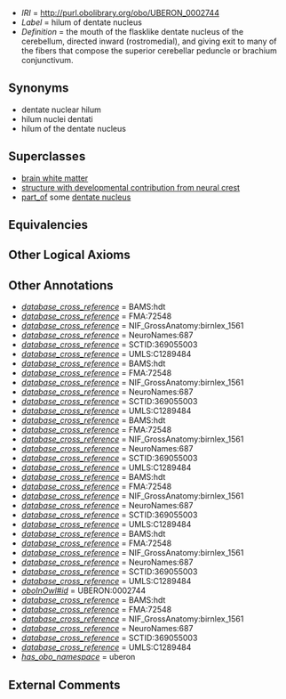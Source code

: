  * *IRI* = http://purl.obolibrary.org/obo/UBERON_0002744
 * *Label* = hilum of dentate nucleus
 * *Definition* = the mouth of the flasklike dentate nucleus of the cerebellum, directed inward (rostromedial), and giving exit to many of the fibers that compose the superior cerebellar peduncle or brachium conjunctivum.

## Synonyms

 * dentate nuclear hilum
 * hilum nuclei dentati
 * hilum of the dentate nucleus

## Superclasses

 * [brain white matter](../../UBERON/44/UBERON_0003544.md)
 * [structure with developmental contribution from neural crest](../../UBERON/14/UBERON_0010314.md)
 * [part_of](../../BFO/50/BFO_0000050.md) some [dentate nucleus](../../UBERON/32/UBERON_0002132.md)

## Equivalencies


## Other Logical Axioms


## Other Annotations

 * *[database_cross_reference](../../ef/oboInOwl#hasDbXref.md)* = BAMS:hdt
 * *[database_cross_reference](../../ef/oboInOwl#hasDbXref.md)* = FMA:72548
 * *[database_cross_reference](../../ef/oboInOwl#hasDbXref.md)* = NIF_GrossAnatomy:birnlex_1561
 * *[database_cross_reference](../../ef/oboInOwl#hasDbXref.md)* = NeuroNames:687
 * *[database_cross_reference](../../ef/oboInOwl#hasDbXref.md)* = SCTID:369055003
 * *[database_cross_reference](../../ef/oboInOwl#hasDbXref.md)* = UMLS:C1289484
 * *[database_cross_reference](../../ef/oboInOwl#hasDbXref.md)* = BAMS:hdt
 * *[database_cross_reference](../../ef/oboInOwl#hasDbXref.md)* = FMA:72548
 * *[database_cross_reference](../../ef/oboInOwl#hasDbXref.md)* = NIF_GrossAnatomy:birnlex_1561
 * *[database_cross_reference](../../ef/oboInOwl#hasDbXref.md)* = NeuroNames:687
 * *[database_cross_reference](../../ef/oboInOwl#hasDbXref.md)* = SCTID:369055003
 * *[database_cross_reference](../../ef/oboInOwl#hasDbXref.md)* = UMLS:C1289484
 * *[database_cross_reference](../../ef/oboInOwl#hasDbXref.md)* = BAMS:hdt
 * *[database_cross_reference](../../ef/oboInOwl#hasDbXref.md)* = FMA:72548
 * *[database_cross_reference](../../ef/oboInOwl#hasDbXref.md)* = NIF_GrossAnatomy:birnlex_1561
 * *[database_cross_reference](../../ef/oboInOwl#hasDbXref.md)* = NeuroNames:687
 * *[database_cross_reference](../../ef/oboInOwl#hasDbXref.md)* = SCTID:369055003
 * *[database_cross_reference](../../ef/oboInOwl#hasDbXref.md)* = UMLS:C1289484
 * *[database_cross_reference](../../ef/oboInOwl#hasDbXref.md)* = BAMS:hdt
 * *[database_cross_reference](../../ef/oboInOwl#hasDbXref.md)* = FMA:72548
 * *[database_cross_reference](../../ef/oboInOwl#hasDbXref.md)* = NIF_GrossAnatomy:birnlex_1561
 * *[database_cross_reference](../../ef/oboInOwl#hasDbXref.md)* = NeuroNames:687
 * *[database_cross_reference](../../ef/oboInOwl#hasDbXref.md)* = SCTID:369055003
 * *[database_cross_reference](../../ef/oboInOwl#hasDbXref.md)* = UMLS:C1289484
 * *[database_cross_reference](../../ef/oboInOwl#hasDbXref.md)* = BAMS:hdt
 * *[database_cross_reference](../../ef/oboInOwl#hasDbXref.md)* = FMA:72548
 * *[database_cross_reference](../../ef/oboInOwl#hasDbXref.md)* = NIF_GrossAnatomy:birnlex_1561
 * *[database_cross_reference](../../ef/oboInOwl#hasDbXref.md)* = NeuroNames:687
 * *[database_cross_reference](../../ef/oboInOwl#hasDbXref.md)* = SCTID:369055003
 * *[database_cross_reference](../../ef/oboInOwl#hasDbXref.md)* = UMLS:C1289484
 * *[oboInOwl#id](../../id/oboInOwl#id.md)* = UBERON:0002744
 * *[database_cross_reference](../../ef/oboInOwl#hasDbXref.md)* = BAMS:hdt
 * *[database_cross_reference](../../ef/oboInOwl#hasDbXref.md)* = FMA:72548
 * *[database_cross_reference](../../ef/oboInOwl#hasDbXref.md)* = NIF_GrossAnatomy:birnlex_1561
 * *[database_cross_reference](../../ef/oboInOwl#hasDbXref.md)* = NeuroNames:687
 * *[database_cross_reference](../../ef/oboInOwl#hasDbXref.md)* = SCTID:369055003
 * *[database_cross_reference](../../ef/oboInOwl#hasDbXref.md)* = UMLS:C1289484
 * *[has_obo_namespace](../../ce/oboInOwl#hasOBONamespace.md)* = uberon

## External Comments

